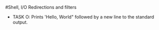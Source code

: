 #Shell, I/O Redirections and filters

+ TASK O: Prints 'Hello, World" followed by a new line to the standard output.
